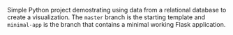 Simple Python project demostrating using data from a relational database to create a visualization. The `master` branch is the starting template and `minimal-app` is the branch that contains a minimal working Flask application.
